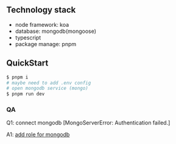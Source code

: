 ## Technology stack

- node framework: koa
- database: mongodb(mongoose)
- typescript
- package manage: pnpm

## QuickStart

```bash
$ pnpm i
# maybe need to add .env config
# open mongodb service (mongo)
$ pnpm run dev
```

### QA

Q1: connect mongodb [MongoServerError: Authentication failed.]

A1: [add role for mongodb](https://blog.csdn.net/hbtj_1216/article/details/120875957)
